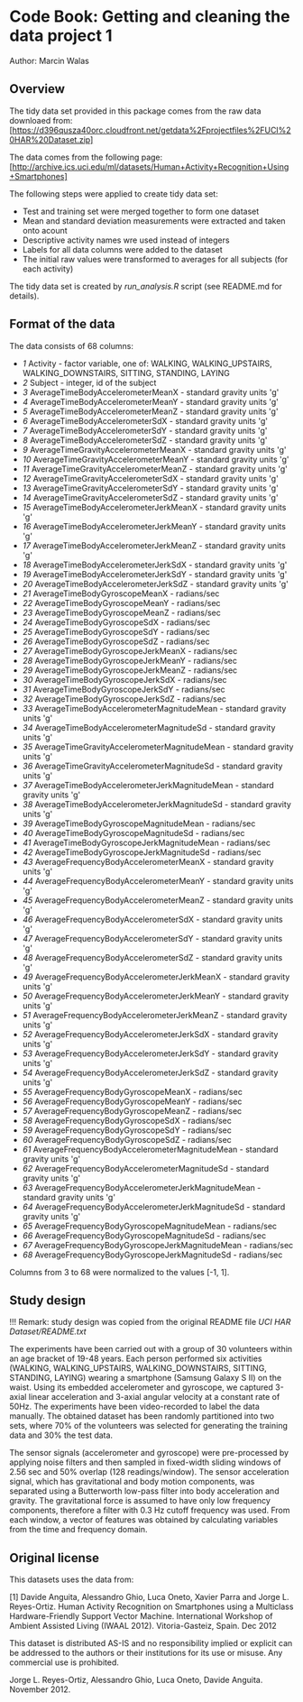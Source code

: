 Code Book: Getting and cleaning the data project 1
==================================================

Author: Marcin Walas

Overview
--------

The tidy data set provided in this package comes from the
raw data downloaed from: [https://d396qusza40orc.cloudfront.net/getdata%2Fprojectfiles%2FUCI%20HAR%20Dataset.zip]

The data comes from the following page: [http://archive.ics.uci.edu/ml/datasets/Human+Activity+Recognition+Using+Smartphones]

The following steps were applied to create tidy data set:

* Test and training set were merged together to form one dataset
* Mean and standard deviation measurements were extracted and taken onto acount
* Descriptive activity names wre used instead of integers
* Labels for all data columns were added to the dataset
* The initial raw values were transformed to averages for all subjects (for each activity)

The tidy data set is created by *run_analysis.R* script (see README.md for details).

Format of the data
------------------

The data consists of 68 columns:

* *1* Activity - factor variable, one of: WALKING, WALKING_UPSTAIRS, WALKING_DOWNSTAIRS, SITTING, STANDING, LAYING
* *2* Subject - integer, id of the subject
* *3* AverageTimeBodyAccelerometerMeanX - standard gravity units 'g'
* *4* AverageTimeBodyAccelerometerMeanY - standard gravity units 'g'
* *5* AverageTimeBodyAccelerometerMeanZ - standard gravity units 'g'
* *6* AverageTimeBodyAccelerometerSdX - standard gravity units 'g'
* *7* AverageTimeBodyAccelerometerSdY - standard gravity units 'g'
* *8* AverageTimeBodyAccelerometerSdZ - standard gravity units 'g'
* *9* AverageTimeGravityAccelerometerMeanX - standard gravity units 'g'
* *10* AverageTimeGravityAccelerometerMeanY - standard gravity units 'g'
* *11* AverageTimeGravityAccelerometerMeanZ - standard gravity units 'g'
* *12* AverageTimeGravityAccelerometerSdX - standard gravity units 'g'
* *13* AverageTimeGravityAccelerometerSdY - standard gravity units 'g'
* *14* AverageTimeGravityAccelerometerSdZ - standard gravity units 'g'
* *15* AverageTimeBodyAccelerometerJerkMeanX - standard gravity units 'g'
* *16* AverageTimeBodyAccelerometerJerkMeanY - standard gravity units 'g'
* *17* AverageTimeBodyAccelerometerJerkMeanZ - standard gravity units 'g'
* *18* AverageTimeBodyAccelerometerJerkSdX - standard gravity units 'g'
* *19* AverageTimeBodyAccelerometerJerkSdY - standard gravity units 'g'
* *20* AverageTimeBodyAccelerometerJerkSdZ - standard gravity units 'g'
* *21* AverageTimeBodyGyroscopeMeanX - radians/sec
* *22* AverageTimeBodyGyroscopeMeanY - radians/sec
* *23* AverageTimeBodyGyroscopeMeanZ - radians/sec
* *24* AverageTimeBodyGyroscopeSdX - radians/sec
* *25* AverageTimeBodyGyroscopeSdY - radians/sec
* *26* AverageTimeBodyGyroscopeSdZ - radians/sec
* *27* AverageTimeBodyGyroscopeJerkMeanX - radians/sec
* *28* AverageTimeBodyGyroscopeJerkMeanY - radians/sec
* *29* AverageTimeBodyGyroscopeJerkMeanZ - radians/sec
* *30* AverageTimeBodyGyroscopeJerkSdX - radians/sec
* *31* AverageTimeBodyGyroscopeJerkSdY - radians/sec
* *32* AverageTimeBodyGyroscopeJerkSdZ - radians/sec
* *33* AverageTimeBodyAccelerometerMagnitudeMean - standard gravity units 'g'
* *34* AverageTimeBodyAccelerometerMagnitudeSd - standard gravity units 'g'
* *35* AverageTimeGravityAccelerometerMagnitudeMean - standard gravity units 'g'
* *36* AverageTimeGravityAccelerometerMagnitudeSd - standard gravity units 'g'
* *37* AverageTimeBodyAccelerometerJerkMagnitudeMean - standard gravity units 'g'
* *38* AverageTimeBodyAccelerometerJerkMagnitudeSd - standard gravity units 'g'
* *39* AverageTimeBodyGyroscopeMagnitudeMean - radians/sec
* *40* AverageTimeBodyGyroscopeMagnitudeSd - radians/sec
* *41* AverageTimeBodyGyroscopeJerkMagnitudeMean - radians/sec
* *42* AverageTimeBodyGyroscopeJerkMagnitudeSd - radians/sec
* *43* AverageFrequencyBodyAccelerometerMeanX - standard gravity units 'g'
* *44* AverageFrequencyBodyAccelerometerMeanY - standard gravity units 'g'
* *45* AverageFrequencyBodyAccelerometerMeanZ - standard gravity units 'g'
* *46* AverageFrequencyBodyAccelerometerSdX - standard gravity units 'g'
* *47* AverageFrequencyBodyAccelerometerSdY - standard gravity units 'g'
* *48* AverageFrequencyBodyAccelerometerSdZ - standard gravity units 'g'
* *49* AverageFrequencyBodyAccelerometerJerkMeanX - standard gravity units 'g'
* *50* AverageFrequencyBodyAccelerometerJerkMeanY - standard gravity units 'g'
* *51* AverageFrequencyBodyAccelerometerJerkMeanZ - standard gravity units 'g'
* *52* AverageFrequencyBodyAccelerometerJerkSdX - standard gravity units 'g'
* *53* AverageFrequencyBodyAccelerometerJerkSdY - standard gravity units 'g'
* *54* AverageFrequencyBodyAccelerometerJerkSdZ - standard gravity units 'g'
* *55* AverageFrequencyBodyGyroscopeMeanX - radians/sec
* *56* AverageFrequencyBodyGyroscopeMeanY - radians/sec
* *57* AverageFrequencyBodyGyroscopeMeanZ - radians/sec
* *58* AverageFrequencyBodyGyroscopeSdX - radians/sec
* *59* AverageFrequencyBodyGyroscopeSdY - radians/sec
* *60* AverageFrequencyBodyGyroscopeSdZ - radians/sec
* *61* AverageFrequencyBodyAccelerometerMagnitudeMean - standard gravity units 'g'
* *62* AverageFrequencyBodyAccelerometerMagnitudeSd - standard gravity units 'g'
* *63* AverageFrequencyBodyAccelerometerJerkMagnitudeMean - standard gravity units 'g'
* *64* AverageFrequencyBodyAccelerometerJerkMagnitudeSd - standard gravity units 'g'
* *65* AverageFrequencyBodyGyroscopeMagnitudeMean - radians/sec
* *66* AverageFrequencyBodyGyroscopeMagnitudeSd - radians/sec
* *67* AverageFrequencyBodyGyroscopeJerkMagnitudeMean - radians/sec
* *68* AverageFrequencyBodyGyroscopeJerkMagnitudeSd - radians/sec

Columns from 3 to 68 were normalized to the values [-1, 1].

Study design
------------

!!! Remark: study design was copied from the original README file
*UCI HAR Dataset/README.txt*


The experiments have been carried out with a group of 30 volunteers within an age bracket of 19-48 years.
Each person performed six activities
(WALKING, WALKING_UPSTAIRS, WALKING_DOWNSTAIRS, SITTING, STANDING, LAYING)
wearing a smartphone (Samsung Galaxy S II) on the waist.
Using its embedded accelerometer and gyroscope, we captured 3-axial
linear acceleration and 3-axial angular velocity at a constant rate of 50Hz.
The experiments have been video-recorded to label the data manually.
The obtained dataset has been randomly partitioned into two sets, where 70% of the volunteers was selected for
generating the training data and 30% the test data.

The sensor signals (accelerometer and gyroscope) were pre-processed
by applying noise filters and then sampled in fixed-width sliding windows of 2.56
sec and 50% overlap (128 readings/window).
The sensor acceleration signal, which has gravitational and body motion components,
was separated using a Butterworth low-pass filter into body acceleration and gravity.
The gravitational force is assumed to have only low frequency components, therefore
a filter with 0.3 Hz cutoff frequency was used.
From each window, a vector of features was obtained by calculating variables from the time and frequency
domain.

Original license
----------------

This datasets uses the data from:

[1] Davide Anguita, Alessandro Ghio, Luca Oneto, Xavier Parra and Jorge L. Reyes-Ortiz. Human Activity Recognition on Smartphones using a Multiclass Hardware-Friendly Support Vector Machine. International Workshop of Ambient Assisted Living (IWAAL 2012). Vitoria-Gasteiz, Spain. Dec 2012

This dataset is distributed AS-IS and no responsibility implied or explicit can be addressed to the authors or their institutions for its use or misuse. Any commercial use is prohibited.

Jorge L. Reyes-Ortiz, Alessandro Ghio, Luca Oneto, Davide Anguita. November 2012.
